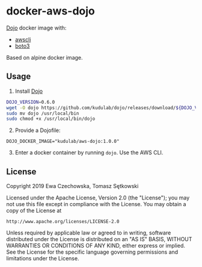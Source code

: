 # docker-aws-dojo

[Dojo](https://github.com/kudulab/dojo) docker image with:
   * [awscli](https://github.com/aws/aws-cli)
   * [boto3](https://github.com/boto/boto3)


Based on alpine docker image.

## Usage
1. Install [Dojo](https://github.com/kudulab/dojo)
```bash
DOJO_VERSION=0.6.0
wget -O dojo https://github.com/kudulab/dojo/releases/download/${DOJO_VERSION}/dojo_linux_amd64
sudo mv dojo /usr/local/bin
sudo chmod +x /usr/local/bin/dojo
```
2. Provide a Dojofile:
```
DOJO_DOCKER_IMAGE="kudulab/aws-dojo:1.0.0"
```
3. Enter a docker container by running `dojo`. Use the AWS CLI.


## License

Copyright 2019 Ewa Czechowska, Tomasz Sętkowski

Licensed under the Apache License, Version 2.0 (the "License");
you may not use this file except in compliance with the License.
You may obtain a copy of the License at

    http://www.apache.org/licenses/LICENSE-2.0

Unless required by applicable law or agreed to in writing, software
distributed under the License is distributed on an "AS IS" BASIS,
WITHOUT WARRANTIES OR CONDITIONS OF ANY KIND, either express or implied.
See the License for the specific language governing permissions and
limitations under the License.
